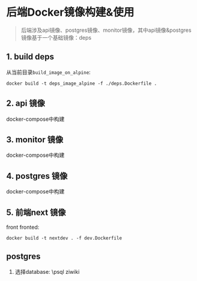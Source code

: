 # 后端Docker镜像构建&使用

> 后端涉及api镜像、postgres镜像、monitor镜像，其中api镜像&postgres镜像基于一个基础镜像：deps

## 1. build deps

从当前目录`build_image_on_alpine`:

```shell
docker build -t deps_image_alpine -f ./deps.Dockerfile .
```

## 2. api 镜像

docker-compose中构建

## 3. monitor 镜像

docker-compose中构建

## 4. postgres 镜像

docker-compose中构建

## 5. 前端next 镜像

front fronted:

```shell
docker build -t nextdev . -f dev.Dockerfile
```

## postgres

1. 选择database:
\psql ziwiki

